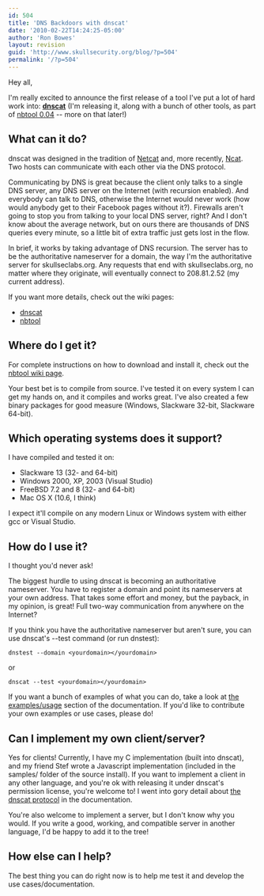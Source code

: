 ```yaml
---
id: 504
title: 'DNS Backdoors with dnscat'
date: '2010-02-22T14:24:25-05:00'
author: 'Ron Bowes'
layout: revision
guid: 'http://www.skullsecurity.org/blog/?p=504'
permalink: '/?p=504'
---
```


Hey all,

I'm really excited to announce the first release of a tool I've put a lot of hard work into: **[dnscat](/wiki/index.php/dnscat)** (I'm releasing it, along with a bunch of other tools, as part of [nbtool 0.04](/wiki/index.php/nbtool) -- more on that later!)

## What can it do?

dnscat was designed in the tradition of [Netcat](http://netcat.sourceforge.net/) and, more recently, [Ncat](http://nmap.org/ncat). Two hosts can communicate with each other via the DNS protocol.

Communicating by DNS is great because the client only talks to a single DNS server, any DNS server on the Internet (with recursion enabled). And everybody can talk to DNS, otherwise the Internet would never work (how would anybody get to their Facebook pages without it?). Firewalls aren't going to stop you from talking to your local DNS server, right? And I don't know about the average network, but on ours there are thousands of DNS queries every minute, so a little bit of extra traffic just gets lost in the flow.

In brief, it works by taking advantage of DNS recursion. The server has to be the authoritative nameserver for a domain, the way I'm the authoritative server for skullseclabs.org. Any requests that end with skullseclabs.org, no matter where they originate, will eventually connect to 208.81.2.52 (my current address).

If you want more details, check out the wiki pages:

- [dnscat](/wiki/index.php/dnscat)
- [nbtool](/wiki/index.php/nbtool)

## Where do I get it?

For complete instructions on how to download and install it, check out the [nbtool wiki page](/wiki/index.php/nbtool).

Your best bet is to compile from source. I've tested it on every system I can get my hands on, and it compiles and works great. I've also created a few binary packages for good measure (Windows, Slackware 32-bit, Slackware 64-bit).

## Which operating systems does it support?

I have compiled and tested it on:

- Slackware 13 (32- and 64-bit)
- Windows 2000, XP, 2003 (Visual Studio)
- FreeBSD 7.2 and 8 (32- and 64-bit)
- Mac OS X (10.6, I think)

I expect it'll compile on any modern Linux or Windows system with either gcc or Visual Studio.

## How do I use it?

I thought you'd never ask!

The biggest hurdle to using dnscat is becoming an authoritative nameserver. You have to register a domain and point its nameservers at your own address. That takes some effort and money, but the payback, in my opinion, is great! Full two-way communication from anywhere on the Internet?

If you think you have the authoritative nameserver but aren't sure, you can use dnscat's --test command (or run dnstest):

```
dnstest --domain <yourdomain></yourdomain>
```

or

```
dnscat --test <yourdomain></yourdomain>
```

If you want a bunch of examples of what you can do, take a look at [the examples/usage](/wiki/index.php/Dnscat#Examples.2Fusage) section of the documentation. If you'd like to contribute your own examples or use cases, please do!

## Can I implement my own client/server?

Yes for clients! Currently, I have my C implementation (built into dnscat), and my friend Stef wrote a Javascript implementation (included in the samples/ folder of the source install). If you want to implement a client in any other language, and you're ok with releasing it under dnscat's permission license, you're welcome to! I went into gory detail about [the dnscat protocol](/wiki/index.php/Dnscat#Protocol) in the documentation.

You're also welcome to implement a server, but I don't know why you would. If you write a good, working, and compatible server in another language, I'd be happy to add it to the tree!

## How else can I help?

The best thing you can do right now is to help me test it and develop the use cases/documentation.
